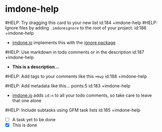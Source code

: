 imdone-help
====
#HELP: Try dragging this card to your new list id:184 +imdone-help
#HELP: Ignore files by adding `.imdoneignore` to the root of your project. id:186 +imdone-help
- [imdone.io](https://imdone.io) implements this with the [ignore package](https://www.npmjs.com/package/ignore)

#HELP: Use markdown in todo comments or in the description id:187 +imdone-help
- **This is a description...**

#HELP: Add tags to your comments like this `+mvp` id:188 +imdone-help

#HELP: Add metadata like this... points:5 id:183 +imdone-help
- [imdone.io](https://imdone.io) adds `id:n` to all your todo comments, so take care to leave that one alone

#HELP: Include subtasks using GFM task lists id:185 +imdone-help
- [ ] A task yet to be done
- [x] This is done
